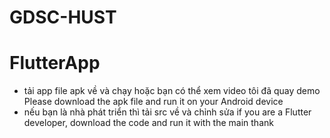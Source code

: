 ﻿#  GDSC-HUST 
# FlutterApp
- tải app file apk về và chạy hoặc bạn có thể xem video tôi đã quay demo
 Please download the apk file and run it on your Android device
- nếu bạn là nhà phát triển thì tải src về và chỉnh sửa
 if you are a Flutter developer, download the code and run it with the main
thank
